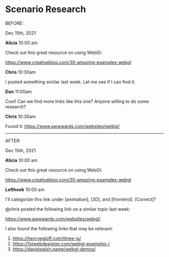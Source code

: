 # Scenario Research

BEFORE:

Dec 15th, 2021

**Alicia** 10:00 am

Check out this great resource on using WebGl:

https://www.creativebloq.com/30-amazing-examples-webgl

**Chris** 10:30am

I posted something similar last week. Let me see if I can find it.

**Dan** 11:00am

Cool! Can we find more links like this one? Anyone willing to do some research?

**Chris** 10:30am

Found it: https://www.awwwards.com/websites/webgl/

---

AFTER:

Dec 15th, 2021

**Alicia** 10:00 am

Check out this great resource on using WebGl:

https://www.creativebloq.com/30-amazing-examples-webgl

**Lefthoek** 10:00 am

I'll categorize this link under [animation], [3D], and [frontend]. [Correct]?

@chris posted the following link on a similar topic last week:

https://www.awwwards.com/websites/webgl/

I also found the following links that may be relevant:

1. https://henryegloff.com/three-js/
2. https://1stwebdesigner.com/webgl-examples-/
3. https://davidwalsh.name/webgl-demos/
